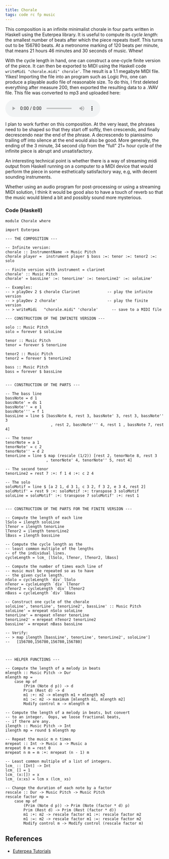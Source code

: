 ```yaml
---
title: Chorale
tags: code rc fp music
---
```


This composition is an infinite minimalist chorale in four parts written in Haskell
using the Euterpea library.  It is useful to compute its *cycle length*: the smallest number of beats after which the piece repeats itself. This turns out to be 156780 beats. At a metronome marking
of 120 beats per minute, that means 21 hours 46 minutes and 30 seconds
 of music.  Whew!

With the cycle length in hand, one
can construct a one-cycle finite version of the piece.
It can then be exported to MIDI
using the Haskell code `writeMidi "chorale.midi" chorale'`.
The result is a 1.1 megabyte MIDI file. Yikes! Importing the file into an
program such as Logic Pro, one can produce
a playable audio file of reasonable size.  To do this, I first deleted everything
after measure 200, then exported the resulting data to a .WAV file.  This file
was converted to mp3 and uploaded here:

<audio controls>
  <source src="/audio/chorale-200.mp3" type="audio/mpeg">
  Your browser does not support the audio element.
</audio>

I plan to work further on this composition.  At the very least,
the phrases need to be shaped so that they start off softly,
then crescendo, and finally decrescendo near the end of the phrase.
A decrescendo to pianissimo trailing off into silence at the end
would also be good.  More generally, the ending of the 3 minute, 34
second clip from the "full" 21+ hour cycle of the infinite piece is
abrupt and unsatisfactory.

An interesting technical point is whether there is a way of streaming
midi output from Haskell running on a computer to a MIDI device that would
perform the piece in some esthetically satisfactory way, e.g, with decent
sounding instruments.

Whether using an audio program for post-processing or using a streaming
MIDI solution, I think it would be good also to have a touch of reverb so
that the music would blend a bit and possibly sound more mysterious.


### Code (Haskell)

```
module Chorale where

import Euterpea

--- THE COMPOSITION ---

-- Infinite version:
chorale :: InstrumentName -> Music Pitch
chorale player =  instrument player $ bass :=: tenor :=: tenor2 :=: solo

-- Finite version with instrument = clarinet
chorale' :: Music Pitch
chorale' = bassLine' :=: tenorLine' :=: tenorLine2' :=: soloLine'

-- Examples:
-- > playDev 2 $ chorale Clarinet            -- play the infinite version
-- > playDev 2 chorale'                      -- play the finite version
-- > writeMidi   "chorale.midi" 'chorale'      -- save to a MIDI file

--- CONSTRUCTION OF THE INFINITE VERSION ---

solo :: Music Pitch
solo = forever $ soloLine

tenor :: Music Pitch
tenor = forever $ tenorLine

tenor2 :: Music Pitch
tenor2 = forever $ tenorLine2

bass :: Music Pitch
bass = forever $ bassLine


--- CONSTRUCTION OF THE PARTS ---

-- The bass line
bassNote = d 1
bassNote' = ds 1
bassNote'' = e 1
bassNote''' = f 1
bassLine = line $ [bassNote 6, rest 3, bassNote' 3, rest 3, bassNote'' 3
                    , rest 2, bassNote''' 4, rest 1 , bassNote 7, rest 4]

-- The tenor
tenorNote = a 1
tenorNote' = c 2
tenorNote'' = d 2
tenorLine = line $ map (rescale (1/2)) [rest 2, tenorNote 8, rest 3
                  , tenorNote' 4, tenorNote'' 5, rest 4]

-- The second tenor
tenorLine2 = rest 7 :+: f 1 4 :+: c 2 4

-- The solo
soloMotif = line $ [a 2 1, d 3 1, c 3 2, f 3 2, e 3 4, rest 2]
soloMotif' = rest 9 :+: soloMotif :+: transpose 3 soloMotif
soloLine = soloMotif' :+: transpose 7 soloMotif' :+: rest 1


--- CONSTRUCTION OF THE PARTS FOR THE FINITE VERSION ---

-- Compute the length of each line
lSolo = ilength soloLine
lTenor = ilength tenorLine
lTenor2 = ilength tenorLine2
lBass = ilength bassLine

-- Compute the cycle length as the
-- least common multiple of the lengths
-- of the individual lines.
cycleLength = lcm_ [lSolo, lTenor, lTenor2, lBass]

-- Compute the number of times each line of
-- music must be repeated so as to have
-- the given cycle length.
nSolo = cycleLength `div` lSolo
nTenor = cycleLength `div` lTenor
nTenor2 = cycleLength `div` lTenor2
nBass = cycleLength `div` lBass

-- Construct one cycle of the chorale
soloLine', tenorLine', tenorLine2', bassLine' :: Music Pitch
soloLine' = mrepeat nSolo soloLine
tenorLine' = mrepeat nTenor tenorLine
tenorLine2' = mrepeat nTenor2 tenorLine2
bassLine' = mrepeat nBass bassLine

-- Verify:
-- > map ilength [bassLine', tenorLine', tenorLine2', soloLine']
--   [156780,156780,156780,156780]



--- HELPER FUNCTIONS ---

-- Compute the length of a melody in beats
mlength :: Music Pitch -> Dur
mlength mp =
    case mp of
        (Prim (Note d p)) -> d
        Prim (Rest d) -> d
        m1 :+: m2 -> mlength m1 + mlength m2
        m1 :=: m2 -> maximum [mlength m1, mlength m2]
        Modify control m -> mlength m

-- Compute the length of a melody in beats, but convert
-- to an integer.  Oops, we loose fractional beats,
-- if there are any.
ilength :: Music Pitch -> Int
ilength mp = round $ mlength mp

-- Repeat the music m n times
mrepeat :: Int -> Music a -> Music a
mrepeat 0 m = rest 0
mrepeat n m = m :+: mrepeat (n - 1) m

-- Least common multiple of a list of integers.
lcm_ :: [Int] -> Int
lcm_ [] = 1
lcm_ (x:[]) = x
lcm_ (x:xs) = lcm x (lcm_ xs)

-- Change the duration of each note by a factor
rescale :: Dur -> Music Pitch -> Music Pitch
rescale factor mp =
    case mp of
        (Prim (Note d p)) -> Prim (Note (factor * d) p)
        Prim (Rest d) -> Prim (Rest (factor * d))
        m1 :+: m2 -> rescale factor m1 :+: rescale factor m2
        m1 :=: m2 -> rescale factor m1 :=: rescale factor m2
        Modify control m -> Modify control (rescale factor m)
```

## References

- [Euterpea Tutorials](http://euterpea.com/tutorials/)
